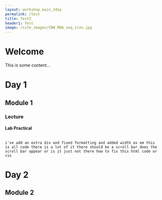 ```yaml
---
layout: workshop_main_2day
permalink: /test
title: Test2
header1: Test
image: /site_images/CBW_RNA_seq_icon.jpg
---
```


# Welcome

This is some content...

# Day 1

## Module 1

### Lecture

#### Lab Practical




<pre><code>
i've add an extra div and fixed formatting and added width as em this is all code there is a lot of it there should be a scroll bar does the scroll bar appear or is it just not there how to fix this html code or css
</code></pre>






# Day 2

## Module 2
